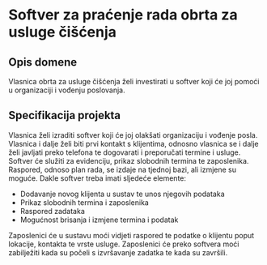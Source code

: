 # Softver za praćenje rada obrta za usluge čišćenja


## Opis domene
Vlasnica obrta za usluge čišćenja želi investirati u softver koji će joj pomoći u organizaciji i vođenju poslovanja.

## Specifikacija projekta
Vlasnica želi izraditi softver koji će joj olakšati organizaciju i vođenje posla. Vlasnica i dalje želi biti prvi kontakt s klijentima, odnosno vlasnica se i dalje želi javljati preko telefona te dogovarati i preporučati termine i usluge. Softver će služiti za evidenciju, prikaz slobodnih termina te zaposlenika. Raspored, odnoso plan rada, se izdaje na tjednoj bazi, ali izmjene su moguće.
Dakle softver treba imati sljedeće elemente:
- Dodavanje novog klijenta u sustav te unos njegovih podataka
- Prikaz slobodnih termina i zaposlenika
- Raspored zadataka
- Mogućnost brisanja i izmjene termina i podatak

Zaposlenici će u sustavu moći vidjeti raspored te podatke o klijentu poput lokacije, kontakta te vrste usluge. Zaposlenici će preko softvera moći zabilježiti kada su počeli s izvršavanje zadatka te kada su završili.
